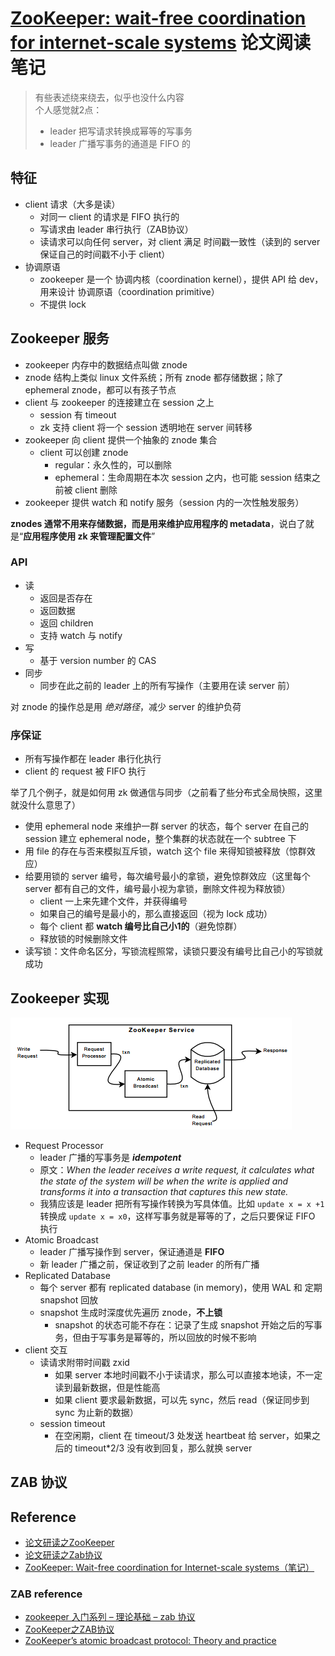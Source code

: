 # [ZooKeeper: wait-free coordination for internet-scale systems](https://dl.acm.org/citation.cfm?id=1855851) 论文阅读笔记

> 有些表述绕来绕去，似乎也没什么内容   
> 个人感觉就2点：
> 
> - leader 把写请求转换成幂等的写事务
> - leader 广播写事务的通道是 FIFO 的

## 特征

- client 请求（大多是读）
  - 对同一 client 的请求是 FIFO 执行的
  - 写请求由 leader 串行执行（ZAB协议）
  - 读请求可以向任何 server，对 client 满足 时间戳一致性（读到的 server 保证自己的时间戳不小于 client）
- 协调原语
  - zookeeper 是一个 协调内核（coordination kernel），提供 API 给 dev，用来设计 协调原语（coordination primitive）
  - 不提供 lock

## Zookeeper 服务

- zookeeper 内存中的数据结点叫做 znode
- znode 结构上类似 linux 文件系统；所有 znode 都存储数据；除了 ephemeral znode，都可以有孩子节点
- client 与 zookeeper 的连接建立在 session 之上
  - session 有 timeout
  - zk 支持 client 将一个 session 透明地在 server 间转移
- zookeeper 向 client 提供一个抽象的 znode 集合
  - client 可以创建 znode
      - regular：永久性的，可以删除
      - ephemeral：生命周期在本次 session 之内，也可能 session 结束之前被 client 删除
- zookeeper 提供 watch 和 notify 服务（session 内的一次性触发服务）

**znodes 通常不用来存储数据，而是用来维护应用程序的 metadata**，说白了就是“**应用程序使用 zk 来管理配置文件**”

### API

- 读
  - 返回是否存在
  - 返回数据
  - 返回 children
  - 支持 watch 与 notify
- 写
  - 基于 version number 的 CAS
- 同步
  - 同步在此之前的 leader 上的所有写操作（主要用在读 server 前）

对 znode 的操作总是用 *绝对路径*，减少 server 的维护负荷

### 序保证

- 所有写操作都在 leader 串行化执行
- client 的 request 被 FIFO 执行

举了几个例子，就是如何用 zk 做通信与同步（之前看了些分布式全局快照，这里就没什么意思了）

- 使用 ephemeral node 来维护一群 server 的状态，每个 server 在自己的 session 建立 ephemeral node，整个集群的状态就在一个 subtree 下
- 用 file 的存在与否来模拟互斥锁，watch 这个 file 来得知锁被释放（惊群效应）
- 给要用锁的 server 编号，每次编号最小的拿锁，避免惊群效应（这里每个 server 都有自己的文件，编号最小视为拿锁，删除文件视为释放锁）
  - client 一上来先建个文件，并获得编号
  - 如果自己的编号是最小的，那么直接返回（视为 lock 成功）
  - 每个 client 都 **watch 编号比自己小1的**（避免惊群）
  - 释放锁的时候删除文件
- 读写锁：文件命名区分，写锁流程照常，读锁只要没有编号比自己小的写锁就成功


## Zookeeper 实现

![](assets/zk_component.png)

- Request Processor
  - leader 广播的写事务是 ***idempotent***
  - 原文：*When the leader receives a write request, it calculates what the state of the system will be when the write is applied and transforms it into a transaction that captures this new state.*
  - 我猜应该是 leader 把所有写操作转换为写具体值。比如 `update x = x +1` 转换成 `update x = x0`，这样写事务就是幂等的了，之后只要保证 FIFO 执行
- Atomic Broadcast
  - leader 广播写操作到 server，保证通道是 **FIFO**
  - 新 leader 广播之前，保证收到了之前 leader 的所有广播
- Replicated Database
  - 每个 server 都有 replicated database (in memory)，使用 WAL 和 定期snapshot 回放
  - snapshot 生成时深度优先遍历 znode，**不上锁**
      - snapshot 的状态可能不存在：记录了生成 snapshot 开始之后的写事务，但由于写事务是幂等的，所以回放的时候不影响
- client 交互
  - 读请求附带时间戳 zxid
      - 如果 server 本地时间戳不小于读请求，那么可以直接本地读，不一定读到最新数据，但是性能高
      - 如果 client 要求最新数据，可以先 sync，然后 read（保证同步到 sync 为止新的数据）
  - session timeout
      - 在空闲期，client 在 timeout/3 处发送 heartbeat 给 server，如果之后的 timeout*2/3 没有收到回复，那么就换 server


## ZAB 协议




## Reference

- [论文研读之ZooKeeper](https://oven-yang.github.io/%E8%AE%BA%E6%96%87%E7%A0%94%E8%AF%BB/paper-zookeeper/)
- [论文研读之Zab协议](https://oven-yang.github.io/%E8%AE%BA%E6%96%87%E7%A0%94%E8%AF%BB/paper-zab/)
- [ZooKeeper: Wait-free coordination for Internet-scale systems（笔记）](https://www.jianshu.com/p/73556607b828)

### ZAB reference

- [zookeeper 入门系列 – 理论基础 – zab 协议](http://www.importnew.com/28433.html)
- [ZooKeeper之ZAB协议](http://www.solinx.co/archives/435)
- [ZooKeeper’s atomic broadcast protocol: Theory and practice](http://www.tcs.hut.fi/Studies/T-79.5001/reports/2012-deSouzaMedeiros.pdf)